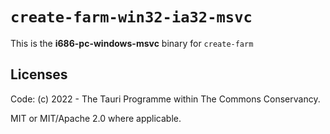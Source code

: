 # `create-farm-win32-ia32-msvc`

This is the **i686-pc-windows-msvc** binary for `create-farm`

## Licenses
Code: (c) 2022 - The Tauri Programme within The Commons Conservancy.

MIT or MIT/Apache 2.0 where applicable.